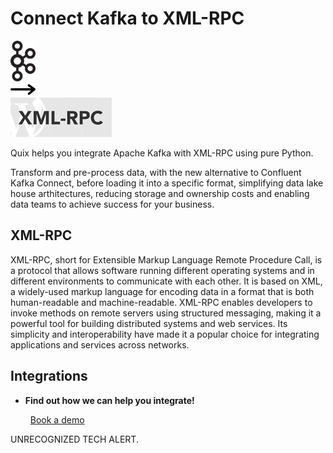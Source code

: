# Connect Kafka to XML-RPC

<div class="connect-images cards blog-grid-card" markdown>
<div>
<img src="../images/kafka_logo.png" width="40px" />
</div>
<div>
<img src="../images/arrow.svg" width="40px" />
</div>
<div>
<img src="./images/xml-rpc_1.jpg" />
</div>
</div>

Quix helps you integrate Apache Kafka with XML-RPC using pure Python.

Transform and pre-process data, with the new alternative to Confluent Kafka Connect, before loading it into a specific format, simplifying data lake house arthitectures, reducing storage and ownership costs and enabling data teams to achieve success for your business.

## XML-RPC

XML-RPC, short for Extensible Markup Language Remote Procedure Call, is a protocol that allows software running different operating systems and in different environments to communicate with each other. It is based on XML, a widely-used markup language for encoding data in a format that is both human-readable and machine-readable. XML-RPC enables developers to invoke methods on remote servers using structured messaging, making it a powerful tool for building distributed systems and web services. Its simplicity and interoperability have made it a popular choice for integrating applications and services across networks.

## Integrations

<div class="grid cards" markdown>

- __Find out how we can help you integrate!__

    <a class="md-button md-button--primary" href="https://share.hsforms.com/1iW0TmZzKQMChk0lxd_tGiw4yjw2?__hstc=175542013.2303933fbd746c0ac86d9ccbe9bc9100.1728383268831.1729603416735.1729620918855.31&__hssc=175542013.1.1729620918855&__hsfp=2132701734" target="_blank" style="margin:.5rem;">Book a demo</a>

</div>


UNRECOGNIZED TECH ALERT.

